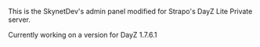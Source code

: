 This is the SkynetDev's admin panel modified for Strapo's DayZ Lite Private server.

Currently working on a version for DayZ 1.7.6.1
